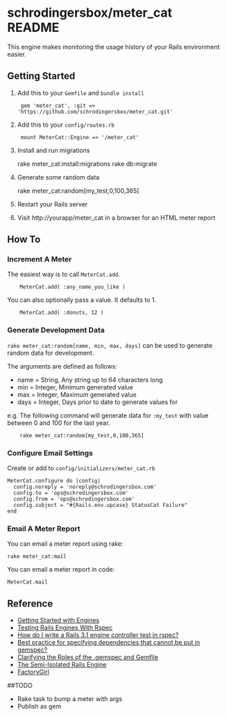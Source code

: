 # schrodingersbox/meter_cat README

This engine makes monitoring the usage history of your Rails environment easier.

## Getting Started

1. Add this to your `Gemfile` and `bundle install`

		gem 'meter_cat', :git => 'https://github.com/schrodingersbox/meter_cat.git'

2. Add this to your `config/routes.rb`

		mount MeterCat::Engine => '/meter_cat'

3. Install and run migrations

    rake meter_cat:install:migrations
    rake db:migrate

4. Generate some random data

    rake meter_cat:random[my_test,0,100,365]

5. Restart your Rails server

6.  Visit http://yourapp/meter_cat in a browser for an HTML meter report

## How To

### Increment A Meter

The easiest way is to call `MeterCat.add`.

        MeterCat.add( :any_name_you_like )

You can also optionally pass a value. It defaults to 1.

        MeterCat.add( :donuts, 12 )

### Generate Development Data

`rake meter_cat:random[name, min, max, days]` can be used to generate random data for development.

The arguments are defined as follows:

 * name = String, Any string up to 64 characters long
 * min = Integer, Minimum generated value
 * max = Integer, Maximum generated value
 * days = Integer, Days prior to date to generate values for

e.g. The following command will generate data for `:my_test` with value between 0 and 100 for the last year.

        rake meter_cat:random[my_test,0,100,365]

### Configure Email Settings

Create or add to `config/initializers/meter_cat.rb`

    MeterCat.configure do |config|
      config.noreply = 'noreply@schrodingersbox.com'
      config.to = 'ops@schrodingersbox.com'
      config.from = 'ops@schrodingersbox.com'
      config.subject = "#{Rails.env.upcase} StatusCat Failure"
    end

### Email A Meter Report

You can email a meter report using rake:

    rake meter_cat:mail

You can email a meter report in code:

    MeterCat.mail

## Reference

 * [Getting Started with Engines](http://edgeguides.rubyonrails.org/engines.html)
 * [Testing Rails Engines With Rspec](http://whilefalse.net/2012/01/25/testing-rails-engines-rspec/)
 * [How do I write a Rails 3.1 engine controller test in rspec?](http://stackoverflow.com/questions/5200654/how-do-i-write-a-rails-3-1-engine-controller-test-in-rspec)
 * [Best practice for specifying dependencies that cannot be put in gemspec?](https://groups.google.com/forum/?fromgroups=#!topic/ruby-bundler/U7FMRAl3nJE)
 * [Clarifying the Roles of the .gemspec and Gemfile](http://yehudakatz.com/2010/12/16/clarifying-the-roles-of-the-gemspec-and-gemfile/)
 * [The Semi-Isolated Rails Engine](http://bibwild.wordpress.com/2012/05/10/the-semi-isolated-rails-engine/)
 * [FactoryGirl](https://github.com/thoughtbot/factory_girl)

##TODO

 * Rake task to bump a meter with args
 * Publish as gem